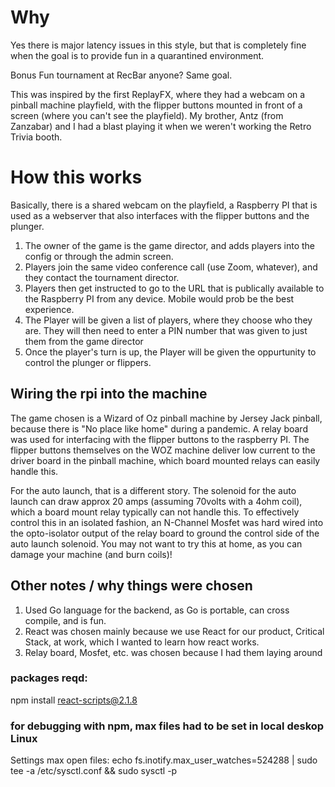 # Why
Yes there is major latency issues in this style, but that is completely fine when the goal is to provide fun in a quarantined environment. 

Bonus Fun tournament at RecBar anyone? Same goal.

This was inspired by the first ReplayFX, where they had a webcam on a pinball machine playfield, with the flipper buttons mounted in front of a screen (where you can't see the playfield). My brother, Antz (from Zanzabar) and I had a blast playing it when we weren't working the Retro Trivia booth.

# How this works
Basically, there is a shared webcam on the playfield, a Raspberry PI that is used as a webserver that also interfaces with the flipper buttons and the plunger.

1. The owner of the game is the game director, and adds players into the config or through the admin screen.
2. Players join the same video conference call (use Zoom, whatever), and they contact the tournament director.
3. Players then get instructed to go to the URL that is publically available to the Raspberry PI from any device. Mobile would prob be the best experience.
4. The Player will be given a list of players, where they choose who they are. They will then need to enter a PIN number that was given to just them from the game director
5. Once the player's turn is up, the Player will be given the oppurtunity to control the plunger or flippers.

## Wiring the rpi into the machine
The game chosen is a Wizard of Oz pinball machine by Jersey Jack pinball, because there is "No place like home" during a pandemic. A relay board was used for interfacing with the flipper buttons to the raspberry PI. The flipper buttons themselves on the WOZ machine deliver low current to the driver board in the pinball machine, which board mounted relays can easily handle this. 

For the auto launch, that is a different story. The solenoid for the auto launch can draw approx 20 amps (assuming 70volts with a 4ohm coil), which a board mount relay typically can not handle this. To effectively control this in an isolated fashion, an N-Channel Mosfet was hard wired into the opto-isolator output of the relay board to ground the control side of the auto launch solenoid. You may not want to try this at home, as you can damage your machine (and burn coils)!

## Other notes / why things were chosen
1. Used Go language for the backend, as Go is portable, can cross compile, and is fun.
2. React was chosen mainly because we use React for our product, Critical Stack, at work, which I wanted to learn how react works.
3. Relay board, Mosfet, etc. was chosen because I had them laying around

### packages reqd:
npm install react-scripts@2.1.8

### for debugging with npm, max files had to be set in local deskop Linux
Settings max open files:
echo fs.inotify.max_user_watches=524288 | sudo tee -a /etc/sysctl.conf && sudo sysctl -p
